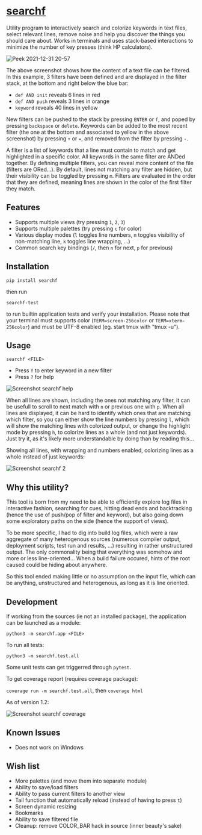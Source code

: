# [searchf](https://github.com/human3/searchf)

Utility program to interactively search and colorize keywords in text files, select relevant lines, remove noise and help you discover the things you should care about. Works in terminals and uses stack-based interactions to minimize the number of key presses (think HP calculators).

![Peek 2021-12-31 20-57](https://user-images.githubusercontent.com/15265841/147842541-f591215d-fb7f-4495-b9ef-2dc43dddb5f1.gif)

The above screenshot shows how the content of a text file can be filtered. In this example, 3 filters have been defined and are displayed in the filter stack, at the bottom and right below the blue bar:
- `def AND init` reveals 6 lines in red
- `def AND push` reveals 3 lines in orange
- `keyword` reveals 40 lines in yellow

New filters can be pushed to the stack by pressing `ENTER` or `f`, and poped by pressing `backspace` or `delete`. Keywords can be added to the most recent filter (the one at the bottom and associated to yellow in the above screenshot) by pressing `+` or `=`, and removed from the filter by pressing `-`.

A filter is a list of keywords that a line must contain to match and get highlighted in a specific color. All keywords in the same filter are ANDed together. By defining multiple filters, you can reveal more content of the file (filters are ORed...). By default, lines not matching any filter are hidden, but their visibility can be toggled by pressing `m`. Filters are evaluated in the order that they are defined, meaning lines are shown in the color of the first filter they match.

## Features

- Supports multiple views (try pressing `1`, `2`, `3`)
- Supports multiple palettes (try pressing `c` for color)
- Various display modes (`l` toggles line numbers, `m` toggles visibility of non-matching line, `k` toggles line wrapping, ...)
- Common search key bindings (`/`, then `n` for next, `p` for previous)

## Installation

`pip install searchf`

then run

`searchf-test`

to run builtin application tests and verify your installation. Please note that your terminal must supports color (`TERM=screen-256color` or `TERM=xterm-256color`) and must be UTF-8 enabled (eg. start tmux with "tmux -u").

## Usage

`searchf <FILE>`

- Press `f` to enter keyword in a new filter
- Press `?` for help
 
![Screenshot searchf help](https://user-images.githubusercontent.com/15265841/147424944-cbb41951-9911-4577-bd3a-857293802f0a.png)

When all lines are shown, including the ones not matching any filter, it can be usefull to scroll to next match with `n` or previous one with `p`. When all lines are displayed, it can be hard to identify which ones that are matching which filter, so you can either show the line numbers by pressing `l`, which will show the matching lines with colorized output, or change the highlight mode by pressing `h`, to colorize lines as a whole (and not just keywords). Just try it, as it's likely more understandable by doing than by reading this...

Showing all lines, with wrapping and numbers enabled, colorizing lines as a whole instead of just keywords:

![Screenshot searchf 2](https://user-images.githubusercontent.com/15265841/147425069-609e346d-c84d-452c-bfb2-8e32cadf10d5.png)

## Why this utility?

This tool is born from my need to be able to efficiently explore log files in interactive fashion, searching for cues, hitting dead ends and backtracking (hence the use of push/pop of filter and keyword), but also going down some exploratory paths on the side (hence the support of views).

To be more specific, I had to dig into build log files, which were a raw aggregate of many heterogenous sources (numerous compiler output, deployment scripts, test run and results, ...) resulting in rather unstructured output. The only commonality being that everything was somehow and more or less line-oriented... When a build failure occured, hints of the root caused could be hiding about anywhere.

So this tool ended making little or no assumption on the input file, which can be anything, unstructured and heterogenous, as long as it is line oriented.

## Development

If working from the sources (ie not an installed package), the application can be launched as a module:

`python3 -m searchf.app <FILE>`

To run all tests:

`python3 -m searchf.test.all`

Some unit tests can get triggerred through `pytest`.

To get coverage report (requires coverage package):

`coverage run -m searchf.test.all`, then
`coverage html`

As of version 1.2:

![Screenshot searchf coverage](https://user-images.githubusercontent.com/15265841/147427412-9ac304b6-c0d1-40fe-bc8a-b8539af7f5c4.png)

## Known Issues

- Does not work on Windows

## Wish list

- More palettes (and move them into separate module)
- Ability to save/load filters
- Ability to pass current filters to another view
- Tail function that automatically reload (instead of having to press `t`)
- Screen dynamic resizing
- Bookmarks
- Ability to save filtered file
- Cleanup: remove COLOR_BAR hack in source (inner beauty's sake)
